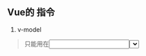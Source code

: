 ## Vue的 指令

1. v-model
> 只能用在<input><select><textarea>上
> 会创建双向数据绑定, 修改input中的值,绑定的数据也会跟着改变
```html
<div id="div">
	<p>{{message}}</p>
	<input type="text" v-model="message">   //Vue创建的是#div对应的实例,name操作就要写在实例中
</div>
```

2. v- once
> 只渲染元素和组件一次,这样绑定的数据改变，不会影响这个元素的显示

3. v-if
> 满足条件才显示
```html
		<div id="app">
			<p v-if="message">修改：{{message}}</p>
			<input v-model="message" type="checkbox" />
		</div>
	
		<script src="node_modules/vue/dist/vue.js"></script>
		<script>
			let vm = new Vue({
				el:"#app",
				data:{
					message : false
				}
			})
		</script>
```

4. v-show
> 与v-if类似，都是满足条件的时候才显示
> 区别：
> 1.  v-if是不满足就注释掉了，而v-show是用例dispaly属性
> 2. v-if是真实的样式渲染，会动态创建与销毁事件监听器，而v-show只是css样式转换
> 3. v-if初始创建消耗小，但是频繁状态切换，消耗大，而v-show初始创建消耗大，但是频繁状态切换消耗小
> 

5. v-else
> v-else**不能单独使用**,前面必须有v-if或者v-else-if
```html
		<div id="app">
			<p v-if="height>170">小明的身高大于170</p>
			<p v-else>小明身高小于170</p>
			<input v-model="height" />
		</div>
		<script src="node_modules/vue/dist/vue.js"></script>
		<script>
			let vm = new Vue({
				el:"#app",
				data:{
					height : 170
				}
			})
		</script>
```
6. v-else-if
> 与v-else类似
> 

7. v-for
> 循环创建元素，遍历对象可以是list,object,number,string等
> 必须通过特定格式使用：
```html
1. <div v-for="item in items">
 2.<div v-for="(item, index) in items"></div>
<div v-for="(val, key) in object"></div>
 <div v-for="(val, name, index) in object"></div>
3. <div v-for="item in items" :key="item.id">  //传入key会通过key对遍历对象排序
```

8. v-text
> 会往标签中注入文本， 会只显示绑定的数据，不会显示标签之间的文本
```html
	<body>
		<div id="app">
			
			<p v-text="message">ddddd</p>
			<input v-model="message" />
		</div>
	
		<script src="node_modules/vue/dist/vue.js"></script>
		<script>
			let vm = new Vue({
				el:"#app",
				data:{
					message : "hg"
				}
			})
		</script>
	</body>
```

9 . v-html
> 往标签中动态注入其他标签
```html
	<div id="app">	
			<p v-html="mhtml">ddddd</p>
		</div>
	
		<script src="node_modules/vue/dist/vue.js"></script>
		<script>
			let vm = new Vue({
				el:"#app",
				data:{
					mhtml : `<input type="date" />`
				}
			})
		</script>
```
